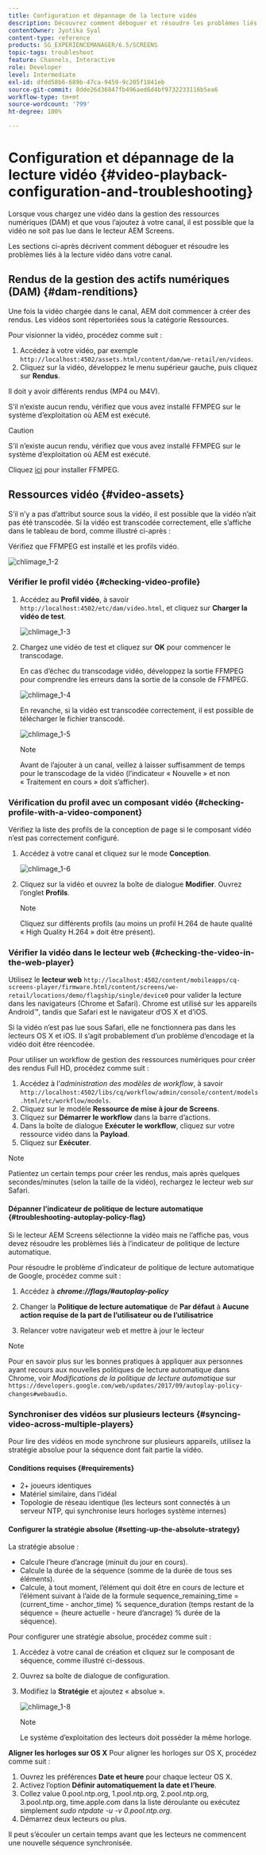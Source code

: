 ```yaml
---
title: Configuration et dépannage de la lecture vidéo
description: Découvrez comment déboguer et résoudre les problèmes liés à la lecture vidéo dans votre canal pour AEM Screens.
contentOwner: Jyotika Syal
content-type: reference
products: SG_EXPERIENCEMANAGER/6.5/SCREENS
topic-tags: troubleshoot
feature: Channels, Interactive
role: Developer
level: Intermediate
exl-id: dfdd58b6-689b-47ca-9459-9c205f1841eb
source-git-commit: 8dde26d36847fb496aed6d4bf9732233116b5ea6
workflow-type: tm+mt
source-wordcount: '799'
ht-degree: 100%

---
```


# Configuration et dépannage de la lecture vidéo {#video-playback-configuration-and-troubleshooting}

Lorsque vous chargez une vidéo dans la gestion des ressources numériques (DAM) et que vous l’ajoutez à votre canal, il est possible que la vidéo ne soit pas lue dans le lecteur AEM Screens.

Les sections ci-après décrivent comment déboguer et résoudre les problèmes liés à la lecture vidéo dans votre canal.

## Rendus de la gestion des actifs numériques (DAM) {#dam-renditions}

Une fois la vidéo chargée dans le canal, AEM doit commencer à créer des rendus. Les vidéos sont répertoriées sous la catégorie Ressources.

Pour visionner la vidéo, procédez comme suit :

1. Accédez à votre vidéo, par exemple `http://localhost:4502/assets.html/content/dam/we-retail/en/videos`.
1. Cliquez sur la vidéo, développez le menu supérieur gauche, puis cliquez sur **Rendus**.

Il doit y avoir différents rendus (MP4 ou M4V).

S’il n’existe aucun rendu, vérifiez que vous avez installé FFMPEG sur le système d’exploitation où AEM est exécuté.

>[!CAUTION]
>
>S’il n’existe aucun rendu, vérifiez que vous avez installé FFMPEG sur le système d’exploitation où AEM est exécuté.
>
>Cliquez [ici](https://www.ffmpeg.org/download.html) pour installer FFMPEG.

## Ressources vidéo {#video-assets}

S’il n’y a pas d’attribut source sous la vidéo, il est possible que la vidéo n’ait pas été transcodée. Si la vidéo est transcodée correctement, elle s’affiche dans le tableau de bord, comme illustré ci-après :

Vérifiez que FFMPEG est installé et les profils vidéo.

![chlimage_1-2](assets/chlimage_1-2.png)

### Vérifier le profil vidéo {#checking-video-profile}

1. Accédez au **Profil vidéo**, à savoir `http://localhost:4502/etc/dam/video.html`, et cliquez sur **Charger la vidéo de test**.

   ![chlimage_1-3](assets/chlimage_1-3.png)

1. Chargez une vidéo de test et cliquez sur **OK** pour commencer le transcodage.

   En cas d’échec du transcodage vidéo, développez la sortie FFMPEG pour comprendre les erreurs dans la sortie de la console de FFMPEG.

   ![chlimage_1-4](assets/chlimage_1-4.png)

   En revanche, si la vidéo est transcodée correctement, il est possible de télécharger le fichier transcodé.

   ![chlimage_1-5](assets/chlimage_1-5.png)

   >[!NOTE]
   >
   >Avant de l’ajouter à un canal, veillez à laisser suffisamment de temps pour le transcodage de la vidéo (l’indicateur « Nouvelle » et non « Traitement en cours » doit s’afficher).

### Vérification du profil avec un composant vidéo {#checking-profile-with-a-video-component}

Vérifiez la liste des profils de la conception de page si le composant vidéo n’est pas correctement configuré.

1. Accédez à votre canal et cliquez sur le mode **Conception**.

   ![chlimage_1-6](assets/chlimage_1-6.png)

1. Cliquez sur la vidéo et ouvrez la boîte de dialogue **Modifier**. Ouvrez l’onglet **Profils**.

   >[!NOTE]
   >Cliquez sur différents profils (au moins un profil H.264 de haute qualité « High Quality H.264 » doit être présent).

### Vérifier la vidéo dans le lecteur web {#checking-the-video-in-the-web-player}

Utilisez le **lecteur web** `http://localhost:4502/content/mobileapps/cq-screens-player/firmware.html/content/screens/we-retail/locations/demo/flagship/single/device0` pour valider la lecture dans les navigateurs (Chrome et Safari). Chrome est utilisé sur les appareils Android™, tandis que Safari est le navigateur d’OS X et d’iOS.

Si la vidéo n’est pas lue sous Safari, elle ne fonctionnera pas dans les lecteurs OS X et iOS. Il s’agit probablement d’un problème d’encodage et la vidéo doit être réencodée.

Pour utiliser un workflow de gestion des ressources numériques pour créer des rendus Full HD, procédez comme suit :

1. Accédez à l’*administration des modèles de workflow*, à savoir `http://localhost:4502/libs/cq/workflow/admin/console/content/models.html/etc/workflow/models`.
1. Cliquez sur le modèle **Ressource de mise à jour de Screens**.
1. Cliquez sur **Démarrer le workflow** dans la barre d’actions.
1. Dans la boîte de dialogue **Exécuter le workflow**, cliquez sur votre ressource vidéo dans la **Payload**.
1. Cliquez sur **Exécuter**.

>[!NOTE]
>
>Patientez un certain temps pour créer les rendus, mais après quelques secondes/minutes (selon la taille de la vidéo), rechargez le lecteur web sur Safari.

#### Dépanner l’indicateur de politique de lecture automatique {#troubleshooting-autoplay-policy-flag}

Si le lecteur AEM Screens sélectionne la vidéo mais ne l’affiche pas, vous devez résoudre les problèmes liés à l’indicateur de politique de lecture automatique.

Pour résoudre le problème d’indicateur de politique de lecture automatique de Google, procédez comme suit :

1. Accédez à ***chrome://flags/#autoplay-policy***
1. Changer la **Politique de lecture automatique** de **Par défaut** à **Aucune action requise de la part de l’utilisateur ou de l’utilisatrice**

1. Relancer votre navigateur web et mettre à jour le lecteur

>[!NOTE]
>
>Pour en savoir plus sur les bonnes pratiques à appliquer aux personnes ayant recours aux nouvelles politiques de lecture automatique dans Chrome, voir *Modifications de la politique de lecture automatique* sur `https://developers.google.com/web/updates/2017/09/autoplay-policy-changes#webaudio`.

### Synchroniser des vidéos sur plusieurs lecteurs {#syncing-video-across-multiple-players}

Pour lire des vidéos en mode synchrone sur plusieurs appareils, utilisez la stratégie absolue pour la séquence dont fait partie la vidéo.

#### Conditions requises {#requirements}

* 2+ joueurs identiques
* Matériel similaire, dans l’idéal
* Topologie de réseau identique (les lecteurs sont connectés à un serveur NTP, qui synchronise leurs horloges système internes)

#### Configurer la stratégie absolue {#setting-up-the-absolute-strategy}

La stratégie absolue :

* Calcule l’heure d’ancrage (minuit du jour en cours).
* Calcule la durée de la séquence (somme de la durée de tous ses éléments).
* Calcule, à tout moment, l’élément qui doit être en cours de lecture et l’élément suivant à l’aide de la formule sequence_remaining_time = (current_time - anchor_time) % sequence_duration (temps restant de la séquence = (heure actuelle - heure d’ancrage) % durée de la séquence).

Pour configurer une stratégie absolue, procédez comme suit :

1. Accédez à votre canal de création et cliquez sur le composant de séquence, comme illustré ci-dessous.
1. Ouvrez sa boîte de dialogue de configuration.
1. Modifiez la **Stratégie** et ajoutez « absolue ».

   ![chlimage_1-8](assets/chlimage_1-8.png)

   >[!NOTE]
   >Le système d’exploitation des lecteurs doit posséder la même horloge.

**Aligner les horloges sur OS X** Pour aligner les horloges sur OS X, procédez comme suit :

1. Ouvrez les préférences **Date et heure** pour chaque lecteur OS X.
1. Activez l’option **Définir automatiquement la date et l’heure**.
1. Collez value 0.pool.ntp.org, 1.pool.ntp.org, 2.pool.ntp.org, 3.pool.ntp.org, time.apple.com dans la liste déroulante ou exécutez simplement *sudo ntpdate -u -v 0.pool.ntp.org*.
1. Démarrez deux lecteurs ou plus.

Il peut s’écouler un certain temps avant que les lecteurs ne commencent une nouvelle séquence synchronisée.
